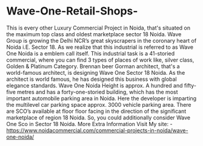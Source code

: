 # Wave-One-Retail-Shops-
This is every other Luxury Commercial Project in Noida, that's situated on the maximum top class and oldest marketplace sector 18 Noida. Wave Group is growing the Delhi NCR’s great skyscrapers in the coronary heart of Noida i.E. Sector 18. As we realize that this industrial is referred to as Wave One Noida is a emblem call itself. This industrial task is a 41-storied commercial, where you can find 3 types of places of work like, silver class, Golden &amp; Platinum Category. Brennan beer Gorman architect, that's a world-famous architect, is designing Wave One Sector 18 Noida. As the architect is world famous, he has designed this business with global elegance standards. Wave One Noida Height is approx. A hundred and fifty-five metres and has a forty-one-storied building, which has the most important automobile parking area in Noida. Here the developer is imparting the multilevel car parking space approx. 3000 vehicle parking area. There are SCO’s available at floor floor facing in the direction of the significant marketplace of region 18 Noida. So, you could additionally consider Wave One Sco in Sector 18 Noida. More Extra Information Visit My site: - https://www.noidacommercial.com/commercial-projects-in-noida/wave-one-noida/ 

